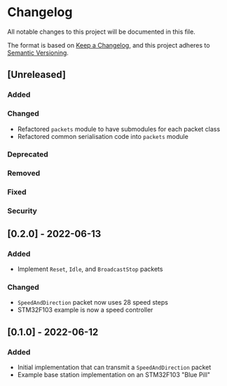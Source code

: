 # Changelog
All notable changes to this project will be documented in this file.

The format is based on [Keep a Changelog](https://keepachangelog.com/en/1.0.0/),
and this project adheres to [Semantic Versioning](https://semver.org/spec/v2.0.0.html).

## [Unreleased]
### Added
### Changed
* Refactored `packets` module to have submodules for each packet class
* Refactored common serialisation code into `packets` module
### Deprecated
### Removed
### Fixed
### Security

## [0.2.0] - 2022-06-13
### Added
* Implement `Reset`, `Idle`, and `BroadcastStop` packets
### Changed
* `SpeedAndDirection` packet now uses 28 speed steps
* STM32F103 example is now a speed controller

## [0.1.0] - 2022-06-12
### Added
* Initial implementation that can transmit a `SpeedAndDirection` packet
* Example base station implementation on an STM32F103 "Blue Pill"
